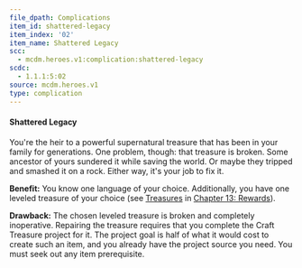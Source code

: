 ```yaml
---
file_dpath: Complications
item_id: shattered-legacy
item_index: '02'
item_name: Shattered Legacy
scc:
  - mcdm.heroes.v1:complication:shattered-legacy
scdc:
  - 1.1.1:5:02
source: mcdm.heroes.v1
type: complication
---
```


#### Shattered Legacy

You're the heir to a powerful supernatural treasure that has been in your family for generations. One problem, though: that treasure is broken. Some ancestor of yours sundered it while saving the world. Or maybe they tripped and smashed it on a rock. Either way, it's your job to fix it.

**Benefit:** You know one language of your choice. Additionally, you have one leveled treasure of your choice (see [Treasures](#page-327-2) in [Chapter 13: Rewards](#page-327-1)).

**Drawback:** The chosen leveled treasure is broken and completely inoperative. Repairing the treasure requires that you complete the Craft Treasure project for it. The project goal is half of what it would cost to create such an item, and you already have the project source you need. You must seek out any item prerequisite.
